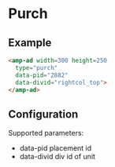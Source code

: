<!---
Copyright 2016 The AMP HTML Authors. All Rights Reserved.

Licensed under the Apache License, Version 2.0 (the "License");
you may not use this file except in compliance with the License.
You may obtain a copy of the License at

      http://www.apache.org/licenses/LICENSE-2.0

Unless required by applicable law or agreed to in writing, software
distributed under the License is distributed on an "AS-IS" BASIS,
WITHOUT WARRANTIES OR CONDITIONS OF ANY KIND, either express or implied.
See the License for the specific language governing permissions and
limitations under the License.
-->

# Purch

## Example

```html
<amp-ad width=300 height=250
  type="purch"
  data-pid="2882"
  data-divid="rightcol_top">
</amp-ad>
```

## Configuration

Supported parameters:

- data-pid    placement id
- data-divid  div id of unit